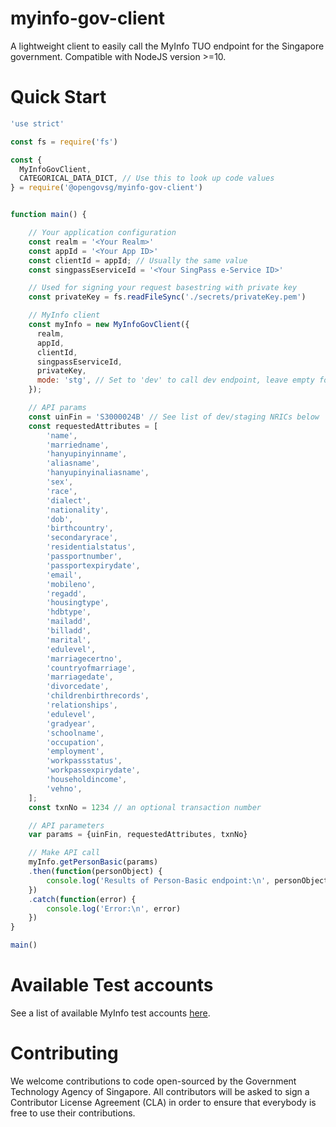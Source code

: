 # myinfo-gov-client
A lightweight client to easily call the MyInfo TUO endpoint for the Singapore government. Compatible with NodeJS version >=10.

# Quick Start
```javascript
'use strict'

const fs = require('fs')

const {
  MyInfoGovClient,
  CATEGORICAL_DATA_DICT, // Use this to look up code values
} = require('@opengovsg/myinfo-gov-client')


function main() {

    // Your application configuration
    const realm = '<Your Realm>'
    const appId = '<Your App ID>'
    const clientId = appId; // Usually the same value
    const singpassEserviceId = '<Your SingPass e-Service ID>'

    // Used for signing your request basestring with private key
    const privateKey = fs.readFileSync('./secrets/privateKey.pem')

    // MyInfo client
    const myInfo = new MyInfoGovClient({
      realm,
      appId,
      clientId,
      singpassEserviceId,
      privateKey,
      mode: 'stg', // Set to 'dev' to call dev endpoint, leave empty for prod
    });

    // API params
    const uinFin = 'S3000024B' // See list of dev/staging NRICs below
    const requestedAttributes = [
        'name',
        'marriedname',
        'hanyupinyinname',
        'aliasname',
        'hanyupinyinaliasname',
        'sex',
        'race',
        'dialect',
        'nationality',
        'dob',
        'birthcountry',
        'secondaryrace',
        'residentialstatus',
        'passportnumber',
        'passportexpirydate',
        'email',
        'mobileno',
        'regadd',
        'housingtype',
        'hdbtype',
        'mailadd',
        'billadd',
        'marital',
        'edulevel',
        'marriagecertno',
        'countryofmarriage',
        'marriagedate',
        'divorcedate',
        'childrenbirthrecords',
        'relationships',
        'edulevel',
        'gradyear',
        'schoolname',
        'occupation',
        'employment',
        'workpassstatus',
        'workpassexpirydate',
        'householdincome',
        'vehno',
    ];
    const txnNo = 1234 // an optional transaction number

    // API parameters
    var params = {uinFin, requestedAttributes, txnNo}

    // Make API call
    myInfo.getPersonBasic(params)
    .then(function(personObject) {
        console.log('Results of Person-Basic endpoint:\n', personObject)
    })
    .catch(function(error) {
        console.log('Error:\n', error)
    })
}

main()
```

# Available Test accounts
See a list of available MyInfo test accounts [here](docs/TESTACCOUNTS.md).

# Contributing

We welcome contributions to code open-sourced by the Government Technology
Agency of Singapore. All contributors will be asked to sign a Contributor
License Agreement (CLA) in order to ensure that everybody is free to use their
contributions.
